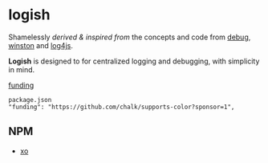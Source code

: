 # logish

Shamelessly *derived & inspired from* the concepts and code from [debug](https://www.npmjs.com/package/debug), [winston](https://www.npmjs.com/package/winston) and [log4js](https://www.npmjs.com/package/log4js).

**Logish** is designed to for centralized logging and debugging, with simplicity in mind.


[funding]("funding": "https://github.com/chalk/supports-color?sponsor=1")

```
package.json
"funding": "https://github.com/chalk/supports-color?sponsor=1",
```

## NPM

- [xo](https://www.npmjs.com/package/xo)